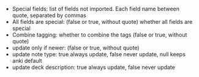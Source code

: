 * Special fields: list of fields not imported. Each field name between quote, separated by commas
* All fields are special: (false or true, without quote) whether all fields are special
* Combine tagging: whether to combine the tags (false or true, without quote)
* update only if newer:  (false or true, without quote)
* update note type: true always update, false never update, null keeps anki default
* update deck description: true always update, false never update
